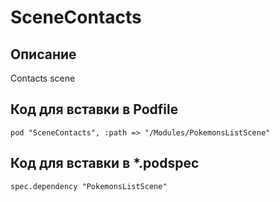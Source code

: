 # SceneContacts
## Описание
Contacts scene

## Код для вставки в Podfile
```
pod "SceneContacts", :path => "/Modules/PokemonsListScene"
```

## Код для вставки в  *.podspec
```
spec.dependency "PokemonsListScene"
```
